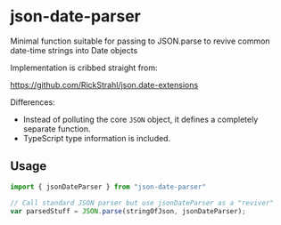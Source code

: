 # json-date-parser
Minimal function suitable for passing to JSON.parse to revive common date-time strings into Date objects

Implementation is cribbed straight from:

https://github.com/RickStrahl/json.date-extensions

Differences:
* Instead of polluting the core `JSON` object, it defines a completely separate function.
* TypeScript type information is included.

## Usage

```ts
import { jsonDateParser } from "json-date-parser"

// Call standard JSON parser but use jsonDateParser as a "reviver"
var parsedStuff = JSON.parse(stringOfJson, jsonDateParser);
```

